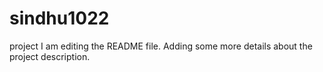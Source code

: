 # sindhu1022
project
I am editing the README file. Adding some more details about the project description.
